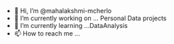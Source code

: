- 👋 Hi, I’m @mahalakshmi-mcherlo
- 👀 I’m currently working on ... Personal Data projects
- 🌱 I’m currently learning ...DataAnalysis
- 📫 How to reach me ...

<!---
mahalakshmi-mcherlo/mahalakshmi-mcherlo is a ✨ special ✨ repository because its `README.md` (this file) appears on your GitHub profile.
You can click the Preview link to take a look at your changes.
--->
